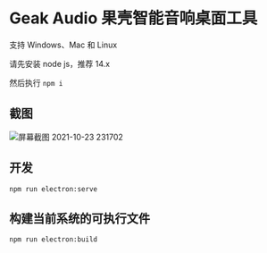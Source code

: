 # Geak Audio 果壳智能音响桌面工具

支持 Windows、Mac 和 Linux

请先安装 node js，推荐 14.x

然后执行 `npm i`

## 截图

![屏幕截图 2021-10-23 231702](https://user-images.githubusercontent.com/13709/138562255-20dd1f8b-fd02-461a-9543-190585a4e2f2.png)

## 开发

`npm run electron:serve`

## 构建当前系统的可执行文件

`npm run electron:build`
